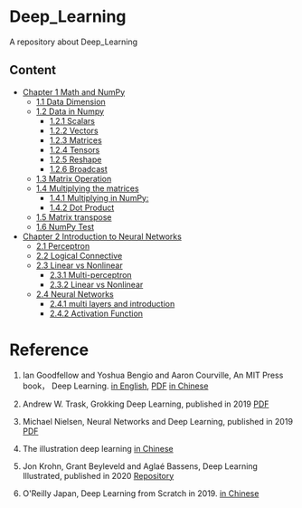 

<!--
 * @Author       : Jingsheng Lyu
 * @Date         : 2020-06-29 16:55:08
 * @LastEditors  : Jingsheng Lyu
 * @LastEditTime : 2020-06-30 21:03:30
 * @FilePath     : /Deep_Learning/README.md
 * @Github       : https://github.com/jingshenglyu
 * @Web          : https://jingshenglyu.github.io/
 * @E-Mail       : jingshenglyu@gmail.com
--> 

# Deep_Learning
A repository about Deep_Learning

## Content

- [Chapter 1 Math and NumPy](https://github.com/jingshenglyu/Deep_Learning/tree/master/Chapter1)
    - [1.1 Data Dimension](https://github.com/jingshenglyu/Deep_Learning/tree/master/Chapter1/CH1_1And2)
    - [1.2 Data in Numpy](https://github.com/jingshenglyu/Deep_Learning/tree/master/Chapter1/CH1_1And2#12-data-in-numpy)
        - [1.2.1 Scalars](https://github.com/jingshenglyu/Deep_Learning/tree/master/Chapter1/CH1_1And2#12-data-in-numpy)
        - [1.2.2 Vectors](https://github.com/jingshenglyu/Deep_Learning/tree/master/Chapter1/CH1_1And2#12-data-in-numpy)
        - [1.2.3 Matrices](https://github.com/jingshenglyu/Deep_Learning/tree/master/Chapter1/CH1_1And2#12-data-in-numpy)
        - [1.2.4 Tensors](https://github.com/jingshenglyu/Deep_Learning/tree/master/Chapter1/CH1_1And2#12-data-in-numpy)
        - [1.2.5 Reshape](https://github.com/jingshenglyu/Deep_Learning/tree/master/Chapter1/CH1_1And2#12-data-in-numpy)
        - [1.2.6 Broadcast](https://github.com/jingshenglyu/Deep_Learning/tree/master/Chapter1/CH1_1And2#12-data-in-numpy)
    - [1.3 Matrix Operation](https://github.com/jingshenglyu/Deep_Learning/tree/master/Chapter1/CH1_3)
    - [1.4 Multiplying the matrices](https://github.com/jingshenglyu/Deep_Learning/tree/master/Chapter1/CH1_4)
        - [1.4.1 Multiplying in NumPy:](https://github.com/jingshenglyu/Deep_Learning/tree/master/Chapter1/CH1_4)
        - [1.4.2 Dot Product](https://github.com/jingshenglyu/Deep_Learning/tree/master/Chapter1/CH1_4)
    - [1.5 Matrix transpose](https://github.com/jingshenglyu/Deep_Learning/tree/master/Chapter1/CH1_5)
    - [1.6 NumPy Test](https://github.com/jingshenglyu/Deep_Learning/blob/master/Chapter1/CH1_6/NumPy_Test.ipynb)
- [Chapter 2 Introduction to Neural Networks](#chapter-2-introduction-to-neural-networks)
    - [2.1 Perceptron](#21-perceptron)
    - [2.2 Logical Connective](#22-logical-connective)
    - [2.3 Linear vs Nonlinear](#23-linear-vs-nonlinear)
        - [2.3.1 Multi-perceptron](#231-multi-perceptron)
        - [2.3.2 Linear vs Nonlinear](#232-linear-vs-nonlinear)
    - [2.4 Neural Networks](#24-neural-networks)
        - [2.4.1 multi layers and introduction](#241-multi-layers-and-introduction)
        - [2.4.2 Activation Function](#242-activation-function)


# Reference
1. Ian Goodfellow and Yoshua Bengio and Aaron Courville, An MIT Press book， Deep Learning. [in English](http://www.deeplearningbook.org/), [PDF](https://github.com/janishar/mit-deep-learning-book-pdf/blob/master/complete-book-pdf/Ian%20Goodfellow%2C%20Yoshua%20Bengio%2C%20Aaron%20Courville%20-%20Deep%20Learning%20(2017%2C%20MIT).pdf) [in Chinese](https://github.com/exacity/deeplearningbook-chinese)

2. Andrew W. Trask, Grokking Deep Learning, published in 2019 [PDF](http://www.hdip-data-analytics.com/_media/resources/pdf/s4/grokking_deep_learning.pdf)

3. Michael Nielsen, Neural Networks and Deep Learning, published in 2019 [PDF](http://static.latexstudio.net/article/2018/0912/neuralnetworksanddeeplearning.pdf)

4. The illustration deep learning [in Chinese](https://github.com/IammyselfYBX/The_illustration_deep_learning/blob/master/BOOKS/%E5%9B%BE%E8%A7%A3%E6%B7%B1%E5%BA%A6%E5%AD%A6%E4%B9%A0.pdf)

5.  Jon Krohn, Grant Beyleveld and Aglaé Bassens, Deep Learning Illustrated, published in 2020 [Repository](https://github.com/the-deep-learners/deep-learning-illustrated)

6. O'Reilly Japan, Deep Learning from Scratch in 2019. [in Chinese](https://github.com/LeoLiu8023AmyLu/Machine_Learning/blob/master/%E6%B7%B1%E5%BA%A6%E5%AD%A6%E4%B9%A0%E5%85%A5%E9%97%A8-%E5%9F%BA%E4%BA%8Epython%E7%9A%84%E7%90%86%E8%AE%BA%E4%B8%8E%E5%AE%9E%E7%8E%B0.pdf)



